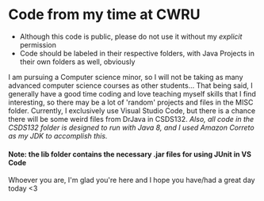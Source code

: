# Code from my time at CWRU

- Although this code is public, please do not use it without my _explicit_ permission
- Code should be labeled in their respective folders, with Java Projects in their own folders as well, obviously

I am pursuing a Computer science minor, so I will not be taking as many advanced computer science courses as other students...
That being said, I generally have a good time coding and love teaching myself skills that I find interesting, so there may be a lot of 'random' projects and files in the MISC folder. Currently, I exclusively use Visual Studio Code, but there is a chance there will be some weird files from DrJava in CSDS132. 
_Also, all code in the CSDS132 folder is designed to run with Java 8, and I used Amazon Correto as my JDK to accomplish this._

#### Note: the lib folder contains the necessary .jar files for using JUnit in VS Code

Whoever you are, I'm glad you're here and I hope you have/had a great day today <3